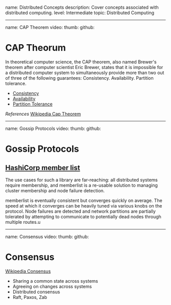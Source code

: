 name: Distributed Concepts
description: Cover concepts associated with distributed computing.
level: Intermediate
topic: Distributed Computing

---
name: CAP Theorem
video: 
thumb:
github:
# CAP Theorum

In theoretical computer science, the CAP theorem, also named Brewer's theorem after computer scientist Eric Brewer, states that it is impossible for a distributed computer system to simultaneously provide more than two out of three of the following guarantees: Consistency. Availability. Partition tolerance.

- [Consistency](https://en.wikipedia.org/wiki/Consistency_(database_systems))
- [Availability](https://en.wikipedia.org/wiki/Availability)
- [Partition Tolerance](https://en.wikipedia.org/wiki/Network_partition)

*References*
[Wikipedia Cap Theorem](https://en.wikipedia.org/wiki/CAP_theorem)

---
name: Gossip Protocols
video: 
thumb:
github:
# Gossip Protocols

## [HashiCorp member list](https://github.com/hashicorp/memberlist)

The use cases for such a library are far-reaching: all distributed systems require membership, and memberlist is a re-usable solution to managing cluster membership and node failure detection.

memberlist is eventually consistent but converges quickly on average. The speed at which it converges can be heavily tuned via various knobs on the protocol. Node failures are detected and network partitions are partially tolerated by attempting to communicate to potentially dead nodes through multiple routes.u

---
name: Consensus
video: 
thumb:
github:
# Consensus

[ Wikipedia Consensus](https://en.wikipedia.org/wiki/Consensus_(computer_science))

- Sharing a common state across systems
- Agreeing on changes across systems
- Distributed consensus
- Raft, Paxos, Zab

